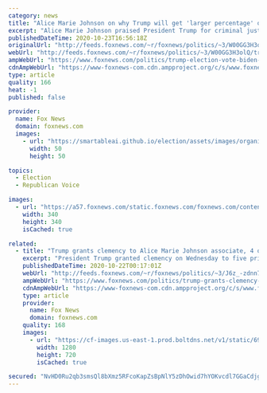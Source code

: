 ```yaml
---
category: news
title: "Alice Marie Johnson on why Trump will get 'larger percentage' of Black vote than expected"
excerpt: "Alice Marie Johnson praised President Trump for criminal justice reform action and said Joe Biden cannot 'undo' the harm caused to Black families by the 1994 crime bill he championed."
publishedDateTime: 2020-10-23T16:56:18Z
originalUrl: "http://feeds.foxnews.com/~r/foxnews/politics/~3/W00GG3H3olQ/trump-election-vote-biden-black-alice-marie-johnson-criminal-justice-reform"
webUrl: "http://feeds.foxnews.com/~r/foxnews/politics/~3/W00GG3H3olQ/trump-election-vote-biden-black-alice-marie-johnson-criminal-justice-reform"
ampWebUrl: "https://www.foxnews.com/politics/trump-election-vote-biden-black-alice-marie-johnson-criminal-justice-reform.amp"
cdnAmpWebUrl: "https://www-foxnews-com.cdn.ampproject.org/c/s/www.foxnews.com/politics/trump-election-vote-biden-black-alice-marie-johnson-criminal-justice-reform.amp"
type: article
quality: 166
heat: -1
published: false

provider:
  name: Fox News
  domain: foxnews.com
  images:
    - url: "https://smartableai.github.io/election/assets/images/organizations/foxnews.com-50x50.jpg"
      width: 50
      height: 50

topics:
  - Election
  - Republican Voice

images:
  - url: "https://a57.foxnews.com/static.foxnews.com/foxnews.com/content/uploads/2018/09/340/340/calebparkeheadshot0622182.jpg?ve=1&tl=1"
    width: 340
    height: 340
    isCached: true

related:
  - title: "Trump grants clemency to Alice Marie Johnson associate, 4 other nonviolent criminals"
    excerpt: "President Trump granted clemency on Wednesday to five prisoners-- including one who was an associate of Alice Marie Johnson-- who were each serving time in prison for non-violent offenses. "
    publishedDateTime: 2020-10-22T00:17:01Z
    webUrl: "http://feeds.foxnews.com/~r/foxnews/politics/~3/J6z_-zdnn78/trump-grants-clemency-alice-marie-johnson-associate-four-nonviolent-criminals"
    ampWebUrl: "https://www.foxnews.com/politics/trump-grants-clemency-alice-marie-johnson-associate-four-nonviolent-criminals.amp"
    cdnAmpWebUrl: "https://www-foxnews-com.cdn.ampproject.org/c/s/www.foxnews.com/politics/trump-grants-clemency-alice-marie-johnson-associate-four-nonviolent-criminals.amp"
    type: article
    provider:
      name: Fox News
      domain: foxnews.com
    quality: 168
    images:
      - url: "https://cf-images.us-east-1.prod.boltdns.net/v1/static/694940094001/6ef2b296-8a08-4701-b0a4-a158c458d0f1/8bc4c25e-c990-4d71-8e66-cf2615c72ff4/1280x720/match/image.jpg"
        width: 1280
        height: 720
        isCached: true

secured: "NvHD0Ru2qb3smsQl8bXmz5RFcoKapZsBpNlY5zDhOwid7hYOKvcdl7GGaCdjgTKrhHU6mw1pKkNP7RnmbkfeW58XW4bkJC2D8sG+8PCNTUd3poDYkZ5o9/gHc3hGIM1SKc+8igpPX1B8M1Zp34nfOa8Y7YCS/PxSBjlTABQAleK8ae5vj/dxIMYJLjAY55oVF9xHvOQ1Q8QdglN0Vy/G6vQ+9ZQ3mzqzwu9SSHsM0zMnEuPRix3cJa7UABi003GawqSFB9pTsOaZn0bSCJyEGDgKNrzOLviTw6oUUkI8JUAvQKUKW5MvPAkH2GcrpqGDeOSp2Yq8bK/LQj1RRuq4MKv1hrtGVMM/NpRD7B97n7U=;aOjRucgJf+rz7Bosd5Z5cA=="
---
```


